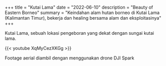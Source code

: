 +++
title = "Kutai Lama"
date = "2022-06-10"
description = "Beauty of Eastern Borneo"
summary = "Keindahan alam hutan borneo di Kutai Lama (Kalimantan Timur), bekerja dan healing bersama alam dan eksploitasinya"
+++

Kutai Lama, sebuah lokasi pengeboran yang dekat dengan sungai kutai lama.

{{< youtube XqMyCezXKGg >}}

Footage aerial diambil dengan menggunakan drone DJI Spark